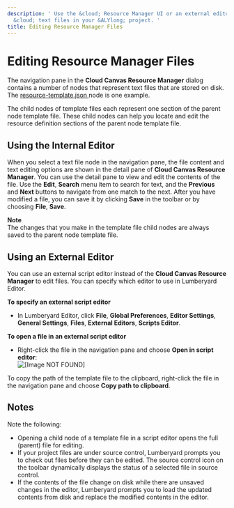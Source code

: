 ```yaml
---
description: ' Use the &cloud; Resource Manager UI or an external editor to edit the
  &cloud; text files in your &ALYlong; project. '
title: Editing Resource Manager Files
---
```

# Editing Resource Manager Files<a name="cloud-canvas-ui-rm-text-editing"></a>

The navigation pane in the **Cloud Canvas Resource Manager** dialog contains a number of nodes that represent text files that are stored on disk\. The [resource\-template\.json ](/docs/userguide/gems/cloud-canvas/ui-rm-json-file-nodes.md#cloud-canvas-ui-rm-resource-template-json) node is one example\. 

The child nodes of template files each represent one section of the parent node template file\. These child nodes can help you locate and edit the resource definition sections of the parent node template file\. 

## Using the Internal Editor<a name="cloud-canvas-ui-rm-text-editing-internal-editor"></a>

When you select a text file node in the navigation pane, the file content and text editing options are shown in the detail pane of **Cloud Canvas Resource Manager**\. You can use the detail pane to view and edit the contents of the file\. Use the **Edit**, **Search** menu item to search for text, and the **Previous** and **Next** buttons to navigate from one match to the next\. After you have modified a file, you can save it by clicking **Save** in the toolbar or by choosing **File**, **Save**\. 

**Note**  
The changes that you make in the template file child nodes are always saved to the parent node template file\. 

## Using an External Editor<a name="cloud-canvas-ui-rm-text-editing-external-editor"></a>

You can use an external script editor instead of the **Cloud Canvas Resource Manager** to edit files\. You can specify which editor to use in Lumberyard Editor\.

**To specify an external script editor**
+ In Lumberyard Editor, click **File**, **Global Preferences**, **Editor Settings**, **General Settings**, **Files**, **External Editors**, **Scripts Editor**\.

**To open a file in an external script editor**
+ Right\-click the file in the navigation pane and choose **Open in script editor**:   
![\[Image NOT FOUND\]](/images/userguide/cloud_canvas/cloud-canvas-ui-rm-text-editing-open-file-external-editor.png)

 To copy the path of the template file to the clipboard, right\-click the file in the navigation pane and choose **Copy path to clipboard**\. 

## Notes<a name="cloud-canvas-ui-rm-text-editing-notes"></a>

Note the following:
+ Opening a child node of a template file in a script editor opens the full \(parent\) file for editing\. 
+  If your project files are under source control, Lumberyard prompts you to check out files before they can be edited\. The source control icon on the toolbar dynamically displays the status of a selected file in source control\. 
+  If the contents of the file change on disk while there are unsaved changes in the editor, Lumberyard prompts you to load the updated contents from disk and replace the modified contents in the editor\. 